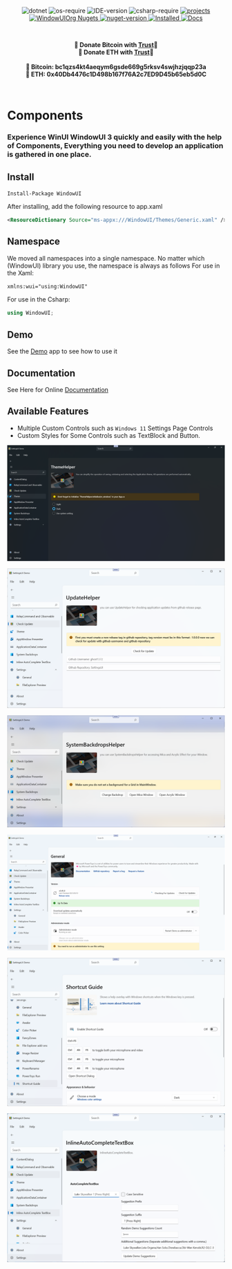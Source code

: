 ﻿<p align="center">
    <img alt="dotnet" src="https://img.shields.io/badge/.net-%3E=6.0-brightgreen"/>
    <img alt="os-require" src="https://img.shields.io/badge/OS-%3E%3D%20Windows%2010%20Build%201809-orange"/>
    <img alt="IDE-version" src="https://img.shields.io/badge/IDE-vs2022-red"/>
    <img alt="csharp-require" src="https://img.shields.io/badge/CSharp-Latest-yellow"/>
    <a href="https://github.com/WindowUIOrg">
        <img alt="projects" src="https://img.shields.io/badge/WindowUIOrg-Projects-green"></img>
    </a> 
    <a href="https://www.nuget.org/profiles/WindowUIOrg">
        <img alt="WindowUIOrg Nugets" src="https://img.shields.io/badge/WindowUIOrg-Nugets-green"></img>
    </a> 
    <a href="https://www.nuget.org/packages/WindowUI">
        <img alt="nuget-version" src="https://img.shields.io/nuget/v/WindowUI.svg"></img>
    </a> 
    <a href="https://www.nuget.org/packages/WindowUI">
        <img alt="Installed" src="https://img.shields.io/nuget/dt/WindowUI?color=brightgreen&label=Installs"></img>
    </a> 
    <a href="https://ghost1372.github.io/WindowUI/">
        <img alt="Docs" src="https://img.shields.io/badge/Document-Here-critical"></img>
    </a> 
</p>

<br>
<p align="center">
	<b>🙌 Donate Bitcoin with <a href="https://link.trustwallet.com/send?coin=0&address=bc1qzs4kt4aeqym6gsde669g5rksv4swjhzjqqp23a">Trust</a>🙌</b><br>
	<b>🙌 Donate ETH with <a href="https://link.trustwallet.com/send?coin=60&address=0x40Db4476c1D498b167f76A2c7ED9D45b65eb5d0C">Trust</a>🙌</b><br><br>
	<b>🙌 Bitcoin: bc1qzs4kt4aeqym6gsde669g5rksv4swjhzjqqp23a<br></b>
	<b>🙌 ETH: 0x40Db4476c1D498b167f76A2c7ED9D45b65eb5d0C</b>
</p>
<br>

# Components
 
### Experience WinUI WindowUI 3 quickly and easily with the help of Components, Everything you need to develop an application is gathered in one place.


## Install
```
Install-Package WindowUI
```

After installing, add the following resource to app.xaml

```xml
<ResourceDictionary Source="ms-appx:///WindowUI/Themes/Generic.xaml" />
```

## Namespace
We moved all namespaces into a single namespace. No matter which (WindowUI) library you use, the namespace is always as follows
 For use in the Xaml:
 ```xml 
 xmlns:wui="using:WindowUI"
 ```
 For use in the Csharp:
 ```csharp
 using WindowUI;
 ```

## Demo

See the [Demo](https://github.com/WindowUIOrg/WindowUI) app to see how to use it

## Documentation

See Here for Online [Documentation](https://ghost1372.github.io/WindowUIOrg/)

## Available Features

- Multiple Custom Controls such as `Windows 11` Settings Page Controls
- Custom Styles for Some Controls such as TextBlock and Button.

![SettingsUI](https://raw.githubusercontent.com/ghost1372/Resources/main/SettingsUI/0.png)

![SettingsUI](https://raw.githubusercontent.com/ghost1372/Resources/main/SettingsUI/1.png)

![SettingsUI](https://raw.githubusercontent.com/ghost1372/Resources/main/SettingsUI/5.png)

![SettingsUI](https://raw.githubusercontent.com/ghost1372/Resources/main/SettingsUI/2.png)

![SettingsUI](https://raw.githubusercontent.com/ghost1372/Resources/main/SettingsUI/3.png)

![SettingsUI](https://raw.githubusercontent.com/ghost1372/Resources/main/SettingsUI/4.png)
